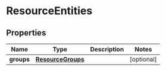 # ResourceEntities

## Properties
| Name | Type | Description | Notes |
| ------------ | ------------- | ------------- | ------------- |
| **groups** | [**ResourceGroups**](ResourceGroups.md) |  | [optional]  |


